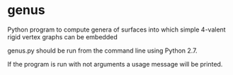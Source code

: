 # genus
Python program to compute genera of surfaces into which simple 4-valent rigid vertex graphs can be embedded

genus.py should be run from the command line using Python 2.7. 

If the program is run with not arguments a usage message will be printed.
